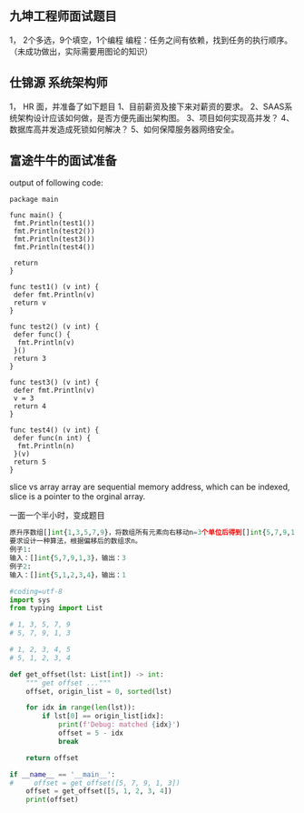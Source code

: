 ## 九坤工程师面试题目
1， 2个多选，9个填空，1个编程
编程：任务之间有依赖，找到任务的执行顺序。（未成功做出，实际需要用图论的知识）

## 仕锦源 系统架构师
1， HR 面，并准备了如下题目
    1、目前薪资及接下来对薪资的要求。
    2、SAAS系统架构设计应该如何做，是否方便先画出架构图。
    3、项目如何实现高并发？
    4、 数据库高并发造成死锁如何解决？
    5、如何保障服务器网络安全。

## 富途牛牛的面试准备
output of following code:
```Golang
package main

func main() {
 fmt.Println(test1())
 fmt.Println(test2())
 fmt.Println(test3())
 fmt.Println(test4())

 return
}

func test1() (v int) {
 defer fmt.Println(v)
 return v
}

func test2() (v int) {
 defer func() {
  fmt.Println(v)
 }()
 return 3
}

func test3() (v int) {
 defer fmt.Println(v)
 v = 3
 return 4
}

func test4() (v int) {
 defer func(n int) {
  fmt.Println(n)
 }(v)
 return 5
}
```

slice vs array
array are sequential memory address, which can be indexed, slice is a pointer to the orginal array.

一面一个半小时，变成题目
```Python
原升序数组[]int{1,3,5,7,9}，将数组所有元素向右移动n=3个单位后得到[]int{5,7,9,1,3}。
要求设计一种算法，根据偏移后的数组求n。
例子1:
输入：[]int{5,7,9,1,3}，输出：3
例子2:
输入：[]int{5,1,2,3,4}，输出：1

#coding=utf-8
import sys 
from typing import List

# 1, 3, 5, 7, 9
# 5, 7, 9, 1, 3

# 1, 2, 3, 4, 5
# 5, 1, 2, 3, 4

def get_offset(lst: List[int]) -> int:
    """ get offset ..."""
    offset, origin_list = 0, sorted(lst)

    for idx in range(len(lst)):
        if lst[0] == origin_list[idx]:
            print(f'Debug: matched {idx}')
            offset = 5 - idx
            break

    return offset

if __name__ == '__main__':
#     offset = get_offset([5, 7, 9, 1, 3])
    offset = get_offset([5, 1, 2, 3, 4])
    print(offset)

```